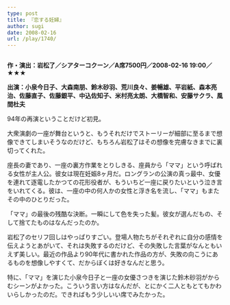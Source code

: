 ```yaml
---
type: post
title: 『恋する妊婦』
author: sugi
date: 2008-02-16
url: /play/1740/
---
```

<img src="/images/play/20080216.jpg" alt="" class="alignleft" />

**作・演出：岩松了／シアターコクーン／A席7500円／2008-02-16 19:00／★★★**

**出演：小泉今日子、大森南朋、鈴木砂羽、荒川良々、姜暢雄、平岩紙、森本亮治、佐藤直子、佐藤銀平、中込佐知子、米村亮太朗、大橋智和、安藤サクラ、風間杜夫**

94年の再演ということだけど初見。

大衆演劇の一座が舞台というと、もうそれだけでストーリーが細部に至るまで想像できてしまいそうなのだけど、もちろん岩松了はその想像を完膚なきまでに裏切ってくれた。

座長の妻であり、一座の裏方作業をとりしきる、座員から「ママ」という呼ばれる女性が主人公。彼女は現在妊娠8ヶ月だ。ロングランの公演の真っ最中、女優を連れて逐電したかつての花形役者が、もういちど一座に戻りたいという泣き言をいれてくる。彼は、一座の中の何人かの女性と浮き名を流し、「ママ」もまたその中のひとりだった。

「ママ」の最後の残酷な決断。一瞬にして色を失った髪。彼女が選んだもの、そして捨てたものはなんだったのか。

岩松了のセリフ回しはやっぱりすごい。登場人物たちがそれぞれに自分の感情を伝えようとあがいて、それは失敗するのだけど、その失敗した言葉がなんともいえず美しい。最近の作品より90年代に書かれた作品の方が、失敗の向こうにあるものを想像しやすくて、だからぼくは好きなんだと思う。

特に、「ママ」を演じた小泉今日子と一座の女優さつきを演じた鈴木砂羽がからむシーンがよかった。こういう言い方はなんだが、とにかく二人ともとてもかわいらしかったのだ。できればもう少しいい席でみたかった。
